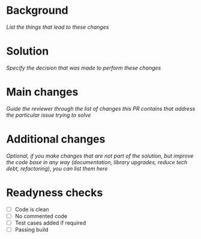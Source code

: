 # Background

_List the things that lead to these changes_

# Solution

_Specify the decision that was made to perform these changes_

# Main changes

_Guide the reviewer through the list of changes this PR contains that address the particular issue trying to solve_

# Additional changes

_Optional, if you make changes that are not part of the solution, but improve the code base in any way (documentation, library upgrades, reduce tech debt, refactoring), you can list them here_

# Readyness checks

- [ ] Code is clean
- [ ] No commented code
- [ ] Test cases added if required
- [ ] Passing build
